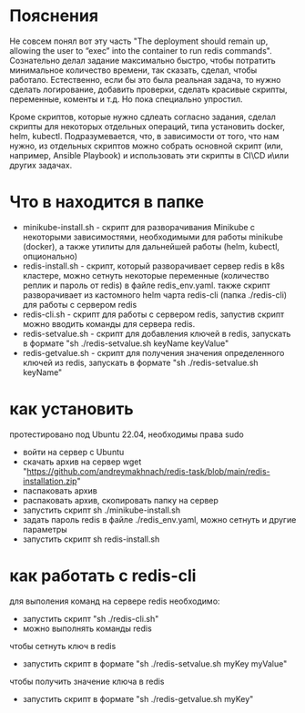 # Пояснения
Не совсем понял вот эту часть "The deployment should remain up, allowing the user to “exec” into the container to run redis
commands".
Сознательно делал задание максимально быстро, чтобы потратить минимальное количество времени, так сказать, сделал, чтобы работало. Естественно, если бы это была реальная задача, то нужно сделать логирование, добавить проверки, сделать красивые скрипты, переменные, коменты и т.д. Но пока специально упростил. 

Кроме скриптов, которые нужно сдлеать согласно задания, сделал скрипты для некоторых отдельных операций, типа установить docker, helm, kubectl. Подразумевается, что, в зависимости от того, что нам нужно, из отдельных скриптов можно собрать основной скрипт (или, например, Ansible Playbook) и использовать эти скрипты в CI\CD и\или других задачах. 

# Что в находится в папке
- minikube-install.sh - скрипт для разворачивания Minikube с некоторыми зависимостями, необходимыми для работы minikube (docker), а также утилиты для дальнейшей работы (helm, kubectl, опционально)  
- redis-install.sh - скрипт, который разворачивает сервер redis в k8s кластере, можно сетнуть некоторые переменные (количество реплик и пароль от redis) в файле redis_env.yaml. также скрипт разворачивает из кастомного helm чарта redis-cli (папка ./redis-cli) для работы с сервером redis
- redis-cli.sh - скрипт для работы с сервером redis, запустив скрипт можно вводить команды для сервера redis.
- redis-setvalue.sh - скрипт для добавления ключей в redis, запускать в формате "sh ./redis-setvalue.sh keyName keyValue"
- redis-getvalue.sh - скрипт для получения значения определенного ключей из redis, запускать в формате "sh ./redis-setvalue.sh keyName"

# как установить
протестировано под Ubuntu 22.04, необходимы права sudo
- войти на сервер c Ubuntu
- скачать архив на сервер wget "https://github.com/andreymakhnach/redis-task/blob/main/redis-installation.zip"
- паспаковать архив 
- распаковать архив, скопировать папку на сервер 
- запустить скрипт sh ./minikube-install.sh
- задать пароль redis в файле ./redis_env.yaml, можно сетнуть и другие параметры
- запустить скрипт sh redis-install.sh


# как работать с redis-cli
для выполения команд на сервере redis необходимо:
- запустить скрипт "sh ./redis-cli.sh"
- можно выполнять команды redis

чтобы сетнуть ключ в redis
- запустить скрипт в формате "sh ./redis-setvalue.sh myKey myValue"

чтобы получить значение ключа в redis
- запустить скрипт в формате "sh ./redis-getvalue.sh myKey"